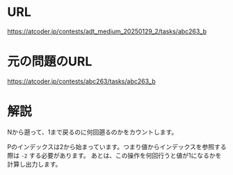 # URL
https://atcoder.jp/contests/adt_medium_20250129_2/tasks/abc263_b

# 元の問題のURL
https://atcoder.jp/contests/abc263/tasks/abc263_b

# 解説
Nから遡って、1まで戻るのに何回遡るのかをカウントします。

Pのインデックスは2から始まっています。つまり値からインデックスを参照する際は `-2` する必要があります。
あとは、この操作を何回行うと値が1になるかを計算し出力します。
